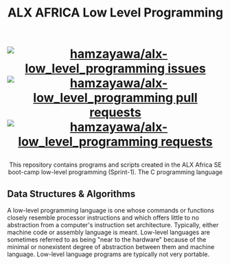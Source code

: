 <div align="center">
  <h1>ALX AFRICA Low Level Programming
  <p align="center">
  <br>
  <a href="https://github.com/hamzayawa/alx-low_level_programming/issues">
    <img src="https://img.shields.io/github/stars/hamzayawa/alx-low_level_programming?color=333&style=for-the-badge&logo=github" alt="hamzayawa/alx-low_level_programming issues"/>
  </a>
    <a href="https://github.com/hamzayawa/alx-low_level_programming/pulls">
    <img src="https://img.shields.io/github/commit-activity/m/hamzayawa/alx-low_level_programming?color=blue&style=for-the-badge&logo=github" alt="hamzayawa/alx-low_level_programming pull requests"/>
  </a>
  <a href="https://github.com/hamzayawa/alx-low_level_programming/pulls">
    <img src="https://img.shields.io/github/last-commit/Barissa-Imran/alx-low_level_programming?color=blue&style=for-the-badge&logo=github" alt="hamzayawa/alx-low_level_programming requests"/>
  </a>

</p>
  </h1>
  <p>This repository contains programs and scripts created in the ALX Africa SE boot-camp low-level programming (Sprint-1).
  The C programming language</ p>
</div>

## Data Structures & Algorithms

A low-level programming language is one whose commands or functions closely resemble processor instructions and which offers little to no abstraction from a computer's instruction set architecture.
Typically, either machine code or assembly language is meant.
Low-level languages are sometimes referred to as being "near to the hardware" because of the minimal or nonexistent degree of abstraction between them and machine language.
Low-level language programs are typically not very portable. 
